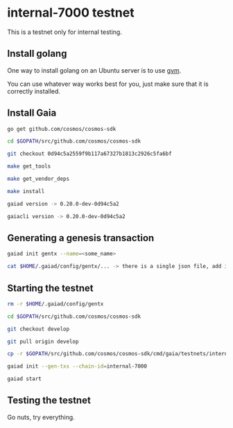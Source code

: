 # internal-7000 testnet

This is a testnet only for internal testing. 

## Install golang

One way to install golang on an Ubuntu server is to use [gvm](https://github.com/moovweb/gvm).

You can use whatever way works best for you, just make sure that it is correctly installed.

## Install Gaia

```bash
go get github.com/cosmos/cosmos-sdk

cd $GOPATH/src/github.com/cosmos/cosmos-sdk

git checkout 0d94c5a2559f9b117a67327b1813c2926c5fa6bf

make get_tools

make get_vendor_deps

make install

gaiad version -> 0.20.0-dev-0d94c5a2

gaiacli version -> 0.20.0-dev-0d94c5a2
```

## Generating a genesis transaction

```bash
gaiad init gentx --name=<some_name>

cat $HOME/.gaiad/config/gentx/... -> there is a single json file, add it as your_name.json into the `internal-7000` folder
```

## Starting the testnet

```bash
rm -r $HOME/.gaiad/config/gentx

cd $GOPATH/src/github.com/cosmos/cosmos-sdk

git checkout develop

git pull origin develop

cp -r $GOPATH/src/github.com/cosmos/cosmos-sdk/cmd/gaia/testnets/internal-7000 $HOME/.gaiad/config/gentx

gaiad init --gen-txs --chain-id=internal-7000

gaiad start
```

## Testing the testnet

Go nuts, try everything. 